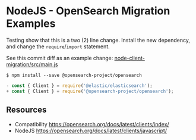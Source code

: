 # NodeJS - OpenSearch Migration Examples

Testing show that this is a two (2) line change. Install the new dependency, and change the `require`/`import` statement.

See this commit diff as an example change: [node-client-migration/src/main.js](https://github.com/aiven/opensearch-migration-examples/commit/deebaff2833bd8e851aa00001ac37ebf69cca9a3)

```shell
$ npm install --save @opensearch-project/opensearch
```

```javascript
- const { Client } = require('@elastic/elasticsearch');
+ const { Client } = require('@opensearch-project/opensearch');
```

## Resources

- Compatibility https://opensearch.org/docs/latest/clients/index/
- NodeJS https://opensearch.org/docs/latest/clients/javascript/
